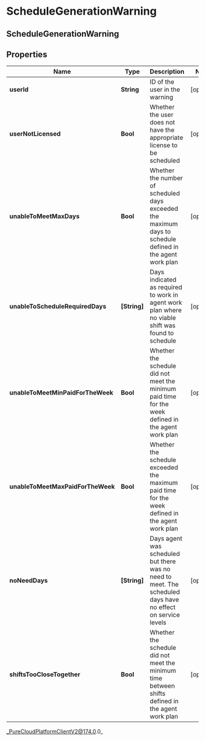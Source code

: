 # ScheduleGenerationWarning

## ScheduleGenerationWarning

## Properties

|Name | Type | Description | Notes|
|------------ | ------------- | ------------- | -------------|
| **userId** | **String** | ID of the user in the warning | [optional] |
| **userNotLicensed** | **Bool** | Whether the user does not have the appropriate license to be scheduled | [optional] |
| **unableToMeetMaxDays** | **Bool** | Whether the number of scheduled days exceeded the maximum days to schedule defined in the agent work plan | [optional] |
| **unableToScheduleRequiredDays** | **[String]** | Days indicated as required to work in agent work plan where no viable shift was found to schedule | [optional] |
| **unableToMeetMinPaidForTheWeek** | **Bool** | Whether the schedule did not meet the minimum paid time for the week defined in the agent work plan | [optional] |
| **unableToMeetMaxPaidForTheWeek** | **Bool** | Whether the schedule exceeded the maximum paid time for the week defined in the agent work plan | [optional] |
| **noNeedDays** | **[String]** | Days agent was scheduled but there was no need to meet. The scheduled days have no effect on service levels | [optional] |
| **shiftsTooCloseTogether** | **Bool** | Whether the schedule did not meet the minimum time between shifts defined in the agent work plan | [optional] |



_PureCloudPlatformClientV2@174.0.0_
